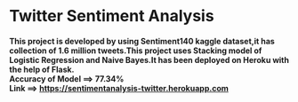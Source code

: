 <html>

<body>
<br>
  <h1>Twitter Sentiment Analysis</h1>
  
  <h4>This project is developed by using <b>Sentiment140 kaggle dataset</b>,it has collection of 1.6 million tweets.This project uses Stacking model of Logistic Regression and Naive Bayes.It has been deployed on Heroku with the help of Flask.<br>
Accuracy of Model ==> 77.34%
<br>Link ==> <a href="https://sentimentanalysis-twitter.herokuapp.com"> https://sentimentanalysis-twitter.herokuapp.com</a></h4>
</body>
</html>
